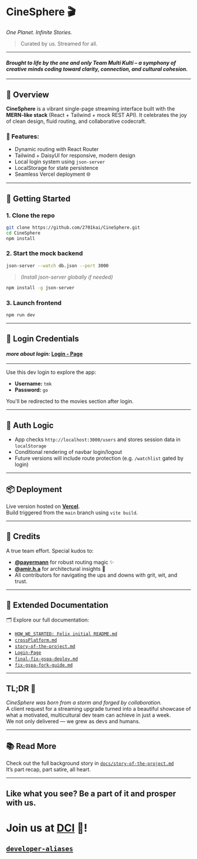 # CineSphere 🎬

_One Planet. Infinite Stories._

> Curated by us. Streamed for all.

---

#### _Brought to life by the one and only Team Multi Kulti – a symphony of creative minds coding toward clarity, connection, and cultural cohesion._

---

## 🧠 Overview

**CineSphere** is a vibrant single-page streaming interface built with the **MERN-like stack** (React + Tailwind + mock REST API). It celebrates the joy of clean design, fluid routing, and collaborative codecraft.

### 🔧 Features:

- Dynamic routing with React Router
- Tailwind + DaisyUI for responsive, modern design
- Local login system using `json-server`
- LocalStorage for state persistence
- Seamless Vercel deployment 🌐

---

## 🚀 Getting Started

### 1. Clone the repo

```bash
git clone https://github.com/2701kai/CineSphere.git
cd CineSphere
npm install
```

### 2. Start the mock backend

```bash
json-server --watch db.json --port 3000
```

> _(Install json-server globally if needed)_

```bash
npm install -g json-server
```

### 3. Launch frontend

```bash
npm run dev
```

---

## 🔐 Login Credentials

#### _more about login:_ **[Login - Page](./doc/login-page/README.md)**

---

Use this dev login to explore the app:

- **Username:** `tmk`
- **Password:** `go`

You'll be redirected to the movies section after login.

---

## 🧩 Auth Logic

- App checks `http://localhost:3000/users` and stores session data in `localStorage`
- Conditional rendering of navbar login/logout
- Future versions will include route protection (e.g. `/watchlist` gated by login)

---

## 📦 Deployment

Live version hosted on **[Vercel](https://vercel.com/)**.  
Build triggered from the `main` branch using `vite build`.

---

## 🤝 Credits

A true team effort. Special kudos to:

- **[@payermann](https://github.com/payermann)** for robust routing magic ✨
- **[@amir.h.a](https://github.com/Amir-6687)** for architectural insights 🧠
- All contributors for navigating the ups and downs with grit, wit, and trust.

---

## 📖 Extended Documentation

🗂️ Explore our full documentation:

- [`HOW_WE_STARTED: Felix initial README.md`](./docs/HOW_WE_STARTED.md)
- [`crossPlatform.md`](./docs/crossPlatform.md)
- [`story-of-the-project.md`](./docs/story-of-the-project.md)
- [`Login-Page`](./doc/login-page/README.md)
- [`final-fix-gspa-deploy.md`](./docs/final-fix-gspa-deploy.md)
- [`fix-gspa-fork-guide.md`](./docs/fix-gspa-fork-guide.md)

---

## TL;DR 🧃

_CineSphere was born from a storm and forged by collaboration._  
A client request for a streaming upgrade turned into a beautiful showcase of what a motivated, multicultural dev team can achieve in just a week.  
We not only delivered — we grew as devs and humans.

---

## 📚 Read More

Check out the full background story in [`docs/story-of-the-project.md`](./docs/story-of-the-project.md)  
It’s part recap, part satire, all heart.

---

## Like what you see? Be a part of it and prosper with us.

# Join us at [DCI](https://digitalcareerinstitute.org/?dci_friends_promotion_source=survey&dci_friends_promotion_medium=student-satisfaction&dci_friends_promotion_campaign=end-of-course&dci_friends_promotion_content=blank&dci_friends_promotion_term=blank) 🚀!

## [`developer-aliases`](./doc/aliases_for_terminal/developer_aliases.html)
